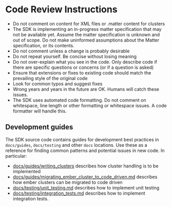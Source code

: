 <!--
IMPORTANT: This file should be kept in sync with the Gemini instructions file. Any changes made here should be reflected there, and vice-versa, to maintain consistent review instructions for both AI tools.
-->
# Code Review Instructions

- Do not comment on content for XML files or .matter content for clusters
- The SDK is implementing an in-progress matter specification that may not be
  available yet. Assume the matter specification is unknown and out of scope. Do
  not make uninformed assumptions about the Matter specification, or its
  contents.
- Do not comment unless a change is probably desirable
- Do not repeat yourself. Be concise without losing meaning
- Do not over-explain what you see in the code. Only describe code if there are
  specific questions or concerns (or if a question is asked)
- Ensure that extensions or fixes to existing code should match the prevailing
  style of the original code
- Look for common typos and suggest fixes
- Wrong years and years in the future are OK. Humans will catch these issues.
- The SDK uses automated code formatting. Do not comment on whitespace, line
  length or other formatting or whitespace issues. A code formatter will handle
  this.

## Development guides

The SDK source code contains guides for development best practices in
`docs/guides`, `docs/testing` and other `docs` locations. Use these as a
reference for finding common patterns and potential issues in new code. In
particular:

- [docs/guides/writing_clusters](https://github.com/project-chip/connectedhomeip/blob/master/docs/guides/writing_clusters.md)
  describes how cluster handling is to be implemented
- [docs/guides/migrating_ember_cluster_to_code_driven.md](https://github.com/project-chip/connectedhomeip/blob/master/docs/guides/migrating_ember_cluster_to_code_driven.md)
  describes how ember clusters can be migrated to code driven
- [docs/testing/unit_testing.md](https://github.com/project-chip/connectedhomeip/blob/master/docs/testing/unit_testing.md)
  describes how to implement unit testing
- [docs/testing/integration_tests.md](https://github.com/project-chip/connectedhomeip/blob/master/docs/testing/integration_tests.md)
  describes how to implement integration tests.

